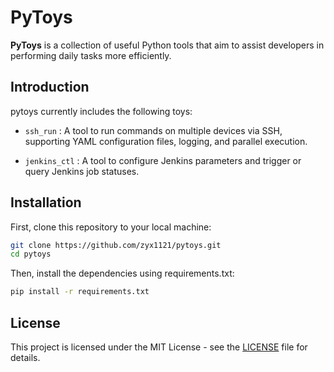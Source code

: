 # PyToys

**PyToys** is a collection of useful Python tools that aim to assist developers in performing daily tasks more efficiently.

## Introduction

pytoys currently includes the following toys:

- `ssh_run` : A tool to run commands on multiple devices via SSH, supporting YAML configuration files, logging, and parallel execution.

- `jenkins_ctl` : A tool to configure Jenkins parameters and trigger or query Jenkins job statuses.

## Installation

First, clone this repository to your local machine:

```bash
git clone https://github.com/zyx1121/pytoys.git
cd pytoys
```
Then, install the dependencies using requirements.txt:

```bash
pip install -r requirements.txt
```

## License

This project is licensed under the MIT License - see the [LICENSE](./LICENSE) file for details.
